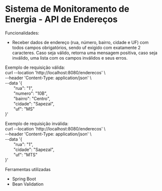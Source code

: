 # Sistema de Monitoramento de Energia - API de Endereços

Funcionalidades:

* Receber dados de endereço (rua, número, bairro, cidade e UF) com todos campos obrigatórios, sendo uf exigido com exatamente 2 caracteres. Caso seja válido, retorna uma mensagem positiva, caso seja inválido, uma lista com os campos inválidos e seus erros.

Exemplo de requisição válida:  
curl --location 'http://localhost:8080/enderecos' \  
--header 'Content-Type: application/json' \  
--data '{  
&emsp;&emsp;"rua": "1",  
&emsp;&emsp;"numero": "10B",  
&emsp;&emsp;"bairro": "Centro",  
&emsp;&emsp;"cidade": "Sapezal",  
&emsp;&emsp;"uf": "MS"  
}'

Exemplo de requisição inválida:  
curl --location 'http://localhost:8080/enderecos' \  
--header 'Content-Type: application/json' \  
--data '{  
&emsp;&emsp;"rua": "1",  
&emsp;&emsp;"cidade": "Sapezal",  
&emsp;&emsp;"uf": "MTS"  
}'

Ferramentas utilizadas

* Spring Boot
* Bean Validation
